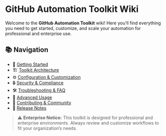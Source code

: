 # GitHub Automation Toolkit Wiki

Welcome to the **GitHub Automation Toolkit** wiki! Here you’ll find everything you need to get started, customize, and scale your automation for professional and enterprise use.

## 📚 Navigation
- 🏁 [Getting Started](Getting-Started)
- 🏗️ [Toolkit Architecture](Toolkit-Architecture)
- ⚙️ [Configuration & Customization](Configuration-and-Customization)
- 🔒 [Security & Compliance](Security-and-Compliance)
- 🛠️ [Troubleshooting & FAQ](Troubleshooting-and-FAQ)
- 🚀 [Advanced Usage](Advanced-Usage)
- 🤝 [Contributing & Community](Contributing-and-Community)
- 📝 [Release Notes](Release-Notes)

> ⚠️ **Enterprise Notice:** This toolkit is designed for professional and enterprise environments. Always review and customize workflows to fit your organization’s needs.
